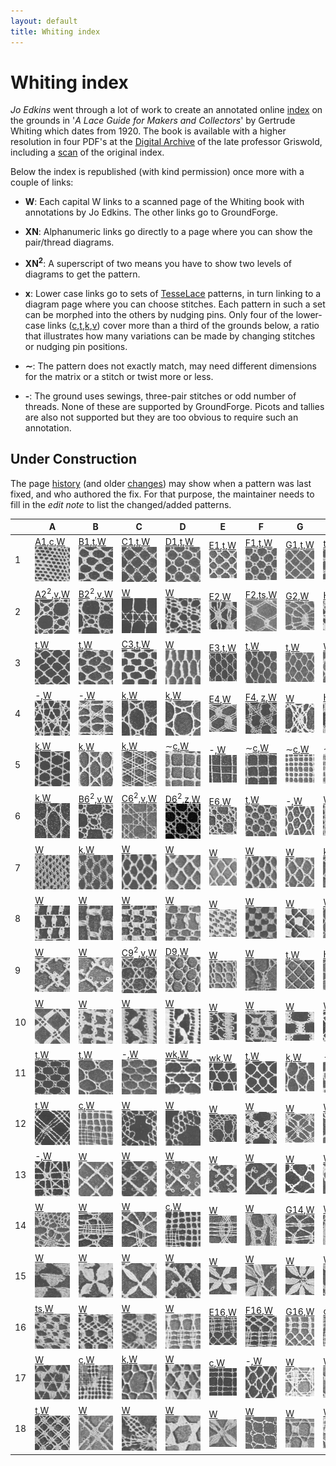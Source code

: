 ```yaml
---
layout: default
title: Whiting index
---
```


Whiting index
=============

*Jo Edkins* went through a lot of work to create an annotated online [index] on the grounds in
'_A Lace Guide for Makers and Collectors_' by Gertrude Whiting which dates from 1920.
The book is available with a higher resolution in four PDF's at the [Digital Archive] of the late professor Griswold,
including a [scan] of the original index.

Below the index is republished (with kind permission) once more with a couple of links:
* **W**:
  Each capital W links to a scanned page of the Whiting book with annotations by Jo Edkins.
  The other links go to GroundForge.

* **XN**: Alphanumeric links
  go directly to a page where you can show the pair/thread diagrams.

* **XN<sup>2</sup>**:
  A superscript of two means you have to show two levels of diagrams to get the pattern.

* **x**: Lower case links
  go to sets of [TesseLace](TesseLace-Index) patterns,
  in turn linking to a diagram page where you can choose stitches.
  Each pattern in such a set can be morphed into the others by nudging pins.
  Only four of the lower-case links ([c],[t],[k],[v]) cover more than a third of the grounds below, a ratio that illustrates
  how many variations can be made by changing stitches or nudging pin positions.
  
* **&sim;**:
  The pattern does not exactly match, may need different dimensions for the matrix or a stitch or twist more or less.

* **-**:
  The ground uses sewings, three-pair stitches or odd number of threads.
  None of these are supported by GroundForge.
  Picots and tallies are also not supported but they are too obvious to require such an annotation.


[reversed engineering]: Reversed-engineering-of-patterns
[Marian Tempels]: https://github.com/MAETempels
[index]: http://gwydir.demon.co.uk/jo/lace/whiting/index.htm#picindex
[scan]: https://www2.cs.arizona.edu/patterns/weaving/books/whiting.jpg
[Digital Archive]: https://www2.cs.arizona.edu/patterns/weaving/lace.html#books


Under Construction
------------------

The page [history](https://github.com/d-bl/GroundForge/commits/master/docs/help/Whiting-Index.md)
(and older [changes](https://github.com/d-bl/GroundForge/wiki/Whiting-Index/_history))
may show when a pattern was last fixed, and who authored the fix.
For that purpose, the maintainer needs to fill in the _edit note_ to list the changed/added patterns.


[c]: ../sheet.html?patch=88%0A11;bricks&patch=66%0A22;bricks&patch=88%0A99%0A11%0A00;bricks&patch=66%0A11%0A88%0A22;bricks&patch=66%0A99%0A22%0A00;bricks
[t]: ../sheet.html?patch=53%0A53%0A53%0A5-;bricks&patch=5663%0A5663;checker&patch=53%0A5-;bricks&patch=563%0A563%0A563;checker&patch=53%0A53;checker&patch=5632%0A5632;checker&patch5353%0A5353;bricks&patch=5-%0A-5;checker&patch=5353%0A5353%0A5-5-%0A-5-5;checker&patch=5632%0A56-2%0A5-5-%0A-535;checker&patch=53%0A5-%0A-5%0A5-;bricks&patch=44%0A77%0A44%0A77;bricks&patch=44%0A44%0A77%0A77;bricks&patch=66%0A88%0A66%0A11;bricks&patch=66%0A66%0A88%0A11;checker&patch=66%0A66%0A99%0A00;checker&patch=6;checker&patch=566-%0A66-5%0A6-56%0A-566;checker
[v]: ../sheet.html?patch=5831%0A-4-7;bricks&patch=-437%0A34-7;bricks&patch=4830%0A--77;bricks
[k]: ../sheet.html?patch=B-C-%0A---5%0AC-B-%0A-5--;checker&patch=5831%0A-4-7;checker&patch=68%0A-4;checker&patch=-4-7%0A5---%0A-C-B%0A3158;bricks&patch=5-O-E-%0A-E-5-O%0A5-O-E-;bricks
[wk]: ../sheet.html?patch=6868%0A-4-4%0A2121%0A-7-7;checker&patch=L-O-L-O-%0A---5---5%0AH-E-H-E-%0A-5---5--;bricks
[ts]: ../sheet.html?patch=5-5-%0A-5--%0AB-C-%0A-5-5;bricks&patch=5632%0A34-7;bricks&patch=256-%0A---5%0AC3B-;bricks&patch=4373%0A5-53;bricks
[z]: ../sheet.html?patch=1483%0A8-48;bricks&patch=C-B-%0A-5--%0AB8D-%0A-4--;bricks&patch=-48-%0AB--2%0A8-B8;bricks&patch=-4--%0AB-C3%0A8-48;bricks

[A1]: ../index.html?m=88%0A11;bricks;7;5;0;0&s1=ct
[B1]: ../index.html?m=5-;bricks;7;5;0;0&s1=ctctpctct
[C1]: ../index.html?m=5-;bricks;7;5;0;0&s1=ctpct
[D1]: ../index.html?m=5-;bricks;7;5;0;0&s1=cttpctt
[E1]: ../index.html?m=5-;bricks;7;5;0;0&s1=ctpcttt
[F1]: ../index.html?m=5-;bricks;7;5;0;0&s1=cttpcttt
[G1]: ../index.html?m=5-;bricks;7;5;0;0&s1=cttt

[A2]: ../index.html?m=-5%3Bbricks%3B7%3B5%3B0%3B0&s1=A1%3Dctct&s2=ctct%20A14%3Dct%20A15%3Dct&s3=
[B2]: ../index.html?m=-5%3Bbricks%3B7%3B5%3B0%3B0&s1=ctct&s2=ctct&s3=
[E2]: ../index.html?m=5---5---%0A-CD632AB%0A5666-222%3Bbricks%3B24%3B24%3B0%3B0&s1=ctc%20C2%3Dctctttctc%20A3%3Dctclll%20B1%3Dctclll%20E3%3Dctcrrr%20D1%3Dctcrrr%20G2%3Dctctctc&s2=&s3=
[F2]: ../index.html?m=-5--%0AB-C-%0A-5-5%0A5-5-%3Bbricks%3B24%3B24%3B0%3B0&s1=ctc%20B3%3Dctcttctc%20A4%3Dctcll%20D1%3Dctctt%20%20C4%3Dctcrr&s2=&s3=
[G2]: ../index.html?m=5----5----%0A-CDD632AAB%0A5666632222%0A5666632222%0A56666-2222%3Bbricks%3B24%3B24%3B0%3B0&s1=ctct%20C1%3Dctc%20G2%3Dctc%20I2%3Dctc%20F3%3Dctc%20J3%3Dctc%20H2%3Dctc%20G3%3Dctc%20I3%3Dctc%20G5%3Dctc%20I5%3Dctc%20H1%3Dctc%20H4%3Dcttc%20F5%3Dctcl%20G1%3Dctcl%20J5%3Dctcr%20I1%3Dctcr&s2=&s3=
[H2]: ../index.html?m=5---5---%0A-CD632AB%0A56663222%0A5666-222%3Bbricks%3B24%3B24%3B0%3B0&s1=cttctt%20C2%3Dctctt%20C4%3Dctc%20F1%3Dctc%20E2%3Dctc%20H1%3Dctc%20G1%3Dctc%20F2%3Dctc%20A2%3Dctc%20H2%3Dctc%20G3%3Dctcctc%20F4%3Dctc%20H4%3Dctc%20C1%3Dctc%20E4%3Dctcll%20%20B1%3Dctcll%20A4%3Dctcrr%20D1%3Dctcrr&s2=cross%3Dctc%20twist%3Dctc&s3=

[C3]: ../index.html?m=5-;bricks;7;5;0;0&s1=ctctpctctt
[E3]: ../index.html?m=-5%3Bbricks%3B7%3B5%3B0%3B0&s1=A1%3Dctt&s2=&s3=

[E4]: ../index.html?m=-5----%0AB-CD-A%0A256-5-%0A-5-535%0A5-56-2%3Bbricks%3B24%3B24%3B0%3B0&s1=ctc%20A4%3Dctctctc%20C5%3Dctcrr%20B1%3Dctcrr%20E5%3Dctcll%20F1%3Dctcll%20D2%3Dctctt&s2=&s3=
[F4]: ../index.html?m=1483%0A8-48%3Bbricks%3B16%3B16%3B0%3B0&s1=ctc%20A2%3Dctcllctc%20C2%3Dctcrrctc
[H4]: ../index.html?m=5-25-56-%0A-5--5--5%0A5-C6-2B-%3Bbricks%3B16%3B16%3B0%3B0&s1=ctc%20G3%3Dctcttctc%20A1%3Dctcll%20B2%3Dctcll%20E1%3Dctcrr%20D2%3Dctcrr&s2=&s3=

[C6]: ../index.html?m=-5%3Bbricks%3B7%3B5%3B0%3B0&s1=A1%3Dctct&s2=ct%20A10%3Dctct%20A13%3Dctct&s3=
[B6]: ../index.html?m=-5%3Bbricks%3B7%3B5%3B0%3B0&s1=ctct&s2=cttctt&s3=
[D6]: ../index.html?m=-5%3Bbricks%3B7%3B5%3B0%3B0&s1=crclct&s2=ct%20A10%3Dctct%20A11%3Dctct%20A13%3Dctct%20A14%3Dctct&s3=
[E6]: ../index.html?m=1488-483%208-483148%20831488-4%20488-4831%3Bbricks%3B12%3B10%3B0%3B0&s1=ct%20F3%3Dctct%20E4%3Dctct%20G4%3Dctct%20B1%3Dctct%20H1%3Dctct%20C4%3Dctct%20A2%3Dctct%20H3%3Dctct%20B3%3Dctct%20A4%3Dctct%20D1%3Dctct%20C2%3Dctct%20E2%3Dctct%20D3%3Dctct%20F1%3Dctct%20G4%3Dctct%20G2%3Dctct&s2=&s3=

[C9]: ../index.html?m=-5%3Bbricks%3B7%3B5%3B0%3B0&s1=ctct&s2=ctcttt&s3=
[D9]: ../index.html?m=5-%0A-5%3Bchecker%3B8%3B8%3B0%3B0&s1=A1%3Dctctt%20B2%3Dctt&s2=&s3=
[H9]: ../index.html?m=5-;bricks;7;7;0;0&s1=ctcttptctcttt

[G14]:..//index.html?m=5-%0A12%0A88%0A4-%3Bbricks%3B16%3B11%3B0%3B0&s1=ctc%20A2%3Dctctt%20B4%3Dctcll%20B1%3Dctcrr&s2=&s3=

[E16]:..//index.html?m=-5-L-H%0AH-E-21%0A-O8-M8%0A-1F-1F%0A-M86-M%0A5-4-K-%3Bchecker%3B16%3B16%3B0%3B0&s1=C6%3Dctcll%20F6%3Dctcll%20E1%3Dctcrr%20B1%3Dctcrr%20C2%3Dctcll%20F2%3Dctcll%20D3%3Dctcrr%20B3%3Dctcrr%20E4%3Dtctct%20B5%3Dtctct&s2=&s3=
[F16]:..//index.html?m=5-%0A-5%0A5-%0A12%0A99%0A11%0A66%0A4-%3Bbricks%3B19%3B9%3B0%3B0&s1=ctc%20B7%3Dtctct%20A8%3Dctct%20B2%3Dctcll%20B3%3Dctcrr%20A4%3Dctcll%20B5%3Dctcrr&s2=&s3=
[G16]:..//index.html?m=5-%0A-5%0A5-%0A12%0A88%0A4-%3Bbricks%3B16%3B9%3B0%3B0&s1=ctc%20A6%3Dctctt%20B5%3Dctctt%20B2%3Dctcll%20B3%3Dctcrr%20A4%3Dctctt%20&s2=&s3=

|   | A | B | C | D | E | F | G | H |
|---|---|---|---|---|---|---|---|---|
|  1 | [A1],[c],[W](http://gwydir.demon.co.uk/jo/lace/whiting/page70.htm)![](w/page70a.gif) | [B1],[t],[W](http://gwydir.demon.co.uk/jo/lace/whiting/page94.htm)![](w/page94a.gif) | [C1],[t],[W](http://gwydir.demon.co.uk/jo/lace/whiting/page114.htm)![](w/page114a.gif) | [D1],[t],[W](http://gwydir.demon.co.uk/jo/lace/whiting/page134.htm)![](w/page134a.gif) | [E1],[t],[W](http://gwydir.demon.co.uk/jo/lace/whiting/page155.htm)![](w/page155a.gif) | [F1],[t],[W](http://gwydir.demon.co.uk/jo/lace/whiting/page177.htm)![](w/page177a.gif) | [G1],[t],[W](http://gwydir.demon.co.uk/jo/lace/whiting/page198.htm)![](w/page198a.gif) | [t],[W](http://gwydir.demon.co.uk/jo/lace/whiting/page219.htm)![](w/page219a.gif) |
|  2 | [A2]<sup>2</sup>,[v],[W](http://gwydir.demon.co.uk/jo/lace/whiting/page71.htm)![](w/page71a.gif) | [B2]<sup>2</sup>,[v],[W](http://gwydir.demon.co.uk/jo/lace/whiting/page95.htm)![](w/page95a.gif) | [W](http://gwydir.demon.co.uk/jo/lace/whiting/page115.htm)![](w/page115a.gif) | [W](http://gwydir.demon.co.uk/jo/lace/whiting/page135.htm)![](w/page135a.gif) | [E2],[W](http://gwydir.demon.co.uk/jo/lace/whiting/page156.htm)![](w/page156a.gif) | [F2],[ts],[W](http://gwydir.demon.co.uk/jo/lace/whiting/page178.htm)![](w/page178a.gif) | [G2],[W](http://gwydir.demon.co.uk/jo/lace/whiting/page199.htm)![](w/page199a.gif) | [H2],[W](http://gwydir.demon.co.uk/jo/lace/whiting/page220.htm)![](w/page220a.gif) |
|  3 | [t],[W](http://gwydir.demon.co.uk/jo/lace/whiting/page73.htm)![](w/page73a.gif) | [t],[W](http://gwydir.demon.co.uk/jo/lace/whiting/page96.htm)![](w/page96a.gif) | [C3],[t],[W](http://gwydir.demon.co.uk/jo/lace/whiting/page117.htm)![](w/page117a.gif) | [W](http://gwydir.demon.co.uk/jo/lace/whiting/page136.htm)![](w/page136a.gif) | [E3],[t],[W](http://gwydir.demon.co.uk/jo/lace/whiting/page157.htm)![](w/page157a.gif) | [t],[W](http://gwydir.demon.co.uk/jo/lace/whiting/page179.htm)![](w/page179a.gif) | [t],[W](http://gwydir.demon.co.uk/jo/lace/whiting/page200.htm)![](w/page200a.gif) | [W](http://gwydir.demon.co.uk/jo/lace/whiting/page221.htm)![](w/page221a.gif) |
|  4 | -,[W](http://gwydir.demon.co.uk/jo/lace/whiting/page74.htm)![](w/page74a.gif) | -,[W](http://gwydir.demon.co.uk/jo/lace/whiting/page97.htm)![](w/page97a.gif) | [k],[W](http://gwydir.demon.co.uk/jo/lace/whiting/page118.htm)![](w/page118a.gif) | [k],[W](http://gwydir.demon.co.uk/jo/lace/whiting/page137.htm)![](w/page137a.gif) | [E4],[W](http://gwydir.demon.co.uk/jo/lace/whiting/page158.htm)![](w/page158a.gif) | [F4], [z],[W](http://gwydir.demon.co.uk/jo/lace/whiting/page180.htm)![](w/page180a.gif) | [W](http://gwydir.demon.co.uk/jo/lace/whiting/page201.htm)![](w/page201a.gif) | [H4],[v],[W](http://gwydir.demon.co.uk/jo/lace/whiting/page222.htm)![](w/page222a.gif) |
|  5 | [k],[W](http://gwydir.demon.co.uk/jo/lace/whiting/page75.htm)![](w/page75a.gif) | [k],[W](http://gwydir.demon.co.uk/jo/lace/whiting/page98.htm)![](w/page98a.gif) | [k],[W](http://gwydir.demon.co.uk/jo/lace/whiting/page119.htm)![](w/page119a.gif) | &sim;[c],[W](http://gwydir.demon.co.uk/jo/lace/whiting/page138.htm)![](w/page138a.gif) | -,[W](http://gwydir.demon.co.uk/jo/lace/whiting/page159.htm)![](w/page159a.gif) | &sim;[c],[W](http://gwydir.demon.co.uk/jo/lace/whiting/page181.htm)![](w/page181a.gif) | &sim;[c],[W](http://gwydir.demon.co.uk/jo/lace/whiting/page203.htm)![](w/page203a.gif) | &sim;[c],[W](http://gwydir.demon.co.uk/jo/lace/whiting/page224.htm)![](w/page224a.gif) |
|  6 | [k],[W](http://gwydir.demon.co.uk/jo/lace/whiting/page76.htm)![](w/page76a.gif) | [B6]<sup>2</sup>,[v],[W](http://gwydir.demon.co.uk/jo/lace/whiting/page99.htm)![](w/page99a.gif) | [C6]<sup>2</sup>,[v],[W](http://gwydir.demon.co.uk/jo/lace/whiting/page120.htm)![](w/page120a.gif) | [D6]<sup>2</sup>,[z],[W](http://gwydir.demon.co.uk/jo/lace/whiting/page139.htm)![](w/page139a.gif) | [E6],[W](http://gwydir.demon.co.uk/jo/lace/whiting/page160.htm)![](w/page160a.gif) | [t],[W](http://gwydir.demon.co.uk/jo/lace/whiting/page182.htm)![](w/page182a.gif) | -,[W](http://gwydir.demon.co.uk/jo/lace/whiting/page204.htm)![](w/page204a.gif) | [W](http://gwydir.demon.co.uk/jo/lace/whiting/page225.htm)![](w/page225a.gif) |
|  7 | [W](http://gwydir.demon.co.uk/jo/lace/whiting/page77.htm)![](w/page77a.gif) | [k],[W](http://gwydir.demon.co.uk/jo/lace/whiting/page100.htm)![](w/page100a.gif) | [W](http://gwydir.demon.co.uk/jo/lace/whiting/page121.htm)![](w/page121a.gif) | [W](http://gwydir.demon.co.uk/jo/lace/whiting/page140.htm)![](w/page140a.gif) | [W](http://gwydir.demon.co.uk/jo/lace/whiting/page161.htm)![](w/page161a.gif) | [W](http://gwydir.demon.co.uk/jo/lace/whiting/page183.htm)![](w/page183a.gif) | [W](http://gwydir.demon.co.uk/jo/lace/whiting/page205.htm)![](w/page205a.gif) | [k],[W](http://gwydir.demon.co.uk/jo/lace/whiting/page226.htm)![](w/page226a.gif) |
|  8 | [W](http://gwydir.demon.co.uk/jo/lace/whiting/page79.htm)![](w/page79a.gif) | [W](http://gwydir.demon.co.uk/jo/lace/whiting/page101.htm)![](w/page101a.gif) | [W](http://gwydir.demon.co.uk/jo/lace/whiting/page122.htm)![](w/page122a.gif) | [W](http://gwydir.demon.co.uk/jo/lace/whiting/page141.htm)![](w/page141a.gif) | [W](http://gwydir.demon.co.uk/jo/lace/whiting/page162.htm)![](w/page162a.gif) | [W](http://gwydir.demon.co.uk/jo/lace/whiting/page184.htm)![](w/page184a.gif) | [W](http://gwydir.demon.co.uk/jo/lace/whiting/page206.htm)![](w/page206a.gif) | [W](http://gwydir.demon.co.uk/jo/lace/whiting/page227.htm)![](w/page227a.gif) |
|  9 | [W](http://gwydir.demon.co.uk/jo/lace/whiting/page80.htm)![](w/page80a.gif) | [W](http://gwydir.demon.co.uk/jo/lace/whiting/page102.htm)![](w/page102a.gif) | [C9]<sup>2</sup>,[v],[W](http://gwydir.demon.co.uk/jo/lace/whiting/page123.htm)![](w/page123a.gif) | [D9],[W](http://gwydir.demon.co.uk/jo/lace/whiting/page142.htm)![](w/page142a.gif) | [W](http://gwydir.demon.co.uk/jo/lace/whiting/page163.htm)![](w/page163a.gif) | [W](http://gwydir.demon.co.uk/jo/lace/whiting/page185.htm)![](w/page185a.gif) | [t],[W](http://gwydir.demon.co.uk/jo/lace/whiting/page207.htm)![](w/page207a.gif) | [H9],[t],[W](http://gwydir.demon.co.uk/jo/lace/whiting/page229.htm)![](w/page229a.gif) |
|  10 | [W](http://gwydir.demon.co.uk/jo/lace/whiting/page82.htm)![](w/page82a.gif) | [W](http://gwydir.demon.co.uk/jo/lace/whiting/page103.htm)![](w/page103a.gif) | [W](http://gwydir.demon.co.uk/jo/lace/whiting/page124.htm)![](w/page124a.gif) | [W](http://gwydir.demon.co.uk/jo/lace/whiting/page143.htm)![](w/page143a.gif) | [W](http://gwydir.demon.co.uk/jo/lace/whiting/page164.htm)![](w/page164a.gif) | [W](http://gwydir.demon.co.uk/jo/lace/whiting/page187.htm)![](w/page187a.gif) | [W](http://gwydir.demon.co.uk/jo/lace/whiting/page208.htm)![](w/page208a.gif) | [W](http://gwydir.demon.co.uk/jo/lace/whiting/page230.htm)![](w/page230a.gif) |
|  11 | [t],[W](http://gwydir.demon.co.uk/jo/lace/whiting/page83.htm)![](w/page83a.gif) | [t],[W](http://gwydir.demon.co.uk/jo/lace/whiting/page104.htm)![](w/page104a.gif) | -,[W](http://gwydir.demon.co.uk/jo/lace/whiting/page125.htm)![](w/page125a.gif) | [wk],[W](http://gwydir.demon.co.uk/jo/lace/whiting/page144.htm)![](w/page144a.gif) | [wk],[W](http://gwydir.demon.co.uk/jo/lace/whiting/page166.htm)![](w/page166a.gif) | [t],[W](http://gwydir.demon.co.uk/jo/lace/whiting/page189.htm)![](w/page189a.gif) | [k],[W](http://gwydir.demon.co.uk/jo/lace/whiting/page209.htm)![](w/page209a.gif) | -,[W](http://gwydir.demon.co.uk/jo/lace/whiting/page231.htm)![](w/page231a.gif) |
|  12 | [t],[W](http://gwydir.demon.co.uk/jo/lace/whiting/page84.htm)![](w/page84a.gif) | [c],[W](http://gwydir.demon.co.uk/jo/lace/whiting/page105.htm)![](w/page105a.gif) | [W](http://gwydir.demon.co.uk/jo/lace/whiting/page126.htm)![](w/page126a.gif) | [W](http://gwydir.demon.co.uk/jo/lace/whiting/page145.htm)![](w/page145a.gif) | [W](http://gwydir.demon.co.uk/jo/lace/whiting/page167.htm)![](w/page167a.gif) | [W](http://gwydir.demon.co.uk/jo/lace/whiting/page190.htm)![](w/page190a.gif) | [W](http://gwydir.demon.co.uk/jo/lace/whiting/page210.htm)![](w/page210a.gif) | [W](http://gwydir.demon.co.uk/jo/lace/whiting/page232.htm)![](w/page232a.gif) |
|  13 | -,[W](http://gwydir.demon.co.uk/jo/lace/whiting/page85.htm)![](w/page85a.gif) | [W](http://gwydir.demon.co.uk/jo/lace/whiting/page106.htm)![](w/page106a.gif) | [W](http://gwydir.demon.co.uk/jo/lace/whiting/page128.htm)![](w/page128a.gif) | [W](http://gwydir.demon.co.uk/jo/lace/whiting/page147.htm)![](w/page147a.gif) | [W](http://gwydir.demon.co.uk/jo/lace/whiting/page169.htm)![](w/page169a.gif) | [W](http://gwydir.demon.co.uk/jo/lace/whiting/page192.htm)![](w/page192a.gif) | [W](http://gwydir.demon.co.uk/jo/lace/whiting/page211.htm)![](w/page211a.gif) | [W](http://gwydir.demon.co.uk/jo/lace/whiting/page234.htm)![](w/page234a.gif) |
|  14 | [W](http://gwydir.demon.co.uk/jo/lace/whiting/page87.htm)![](w/page87a.gif) | [W](http://gwydir.demon.co.uk/jo/lace/whiting/page107.htm)![](w/page107a.gif) | [W](http://gwydir.demon.co.uk/jo/lace/whiting/page129.htm)![](w/page129a.gif) | [c],[W](http://gwydir.demon.co.uk/jo/lace/whiting/page148.htm)![](w/page148a.gif) | [W](http://gwydir.demon.co.uk/jo/lace/whiting/page171.htm)![](w/page171a.gif) | [W](http://gwydir.demon.co.uk/jo/lace/whiting/page193.htm)![](w/page193a.gif) | [G14],[W](http://gwydir.demon.co.uk/jo/lace/whiting/page212.htm)![](w/page212a.gif) | [W](http://gwydir.demon.co.uk/jo/lace/whiting/page235.htm)![](w/page235a.gif) |
|  15 | [W](http://gwydir.demon.co.uk/jo/lace/whiting/page89.htm)![](w/page89a.gif) | [W](http://gwydir.demon.co.uk/jo/lace/whiting/page109.htm)![](w/page109a.gif) | [W](http://gwydir.demon.co.uk/jo/lace/whiting/page130.htm)![](w/page130a.gif) | [W](http://gwydir.demon.co.uk/jo/lace/whiting/page149.htm)![](w/page149a.gif) | [W](http://gwydir.demon.co.uk/jo/lace/whiting/page173.htm)![](w/page173a.gif) | [W](http://gwydir.demon.co.uk/jo/lace/whiting/page194.htm)![](w/page194a.gif) | [W](http://gwydir.demon.co.uk/jo/lace/whiting/page213.htm)![](w/page213a.gif) | [W](http://gwydir.demon.co.uk/jo/lace/whiting/page237.htm)![](w/page237a.gif) |
|  16 | [ts],[W](http://gwydir.demon.co.uk/jo/lace/whiting/page90.htm)![](w/page90a.gif) | [W](http://gwydir.demon.co.uk/jo/lace/whiting/page110.htm)![](w/page110a.gif) | [W](http://gwydir.demon.co.uk/jo/lace/whiting/page131.htm)![](w/page131a.gif) | [W](http://gwydir.demon.co.uk/jo/lace/whiting/page150.htm)![](w/page150a.gif) | [E16],[W](http://gwydir.demon.co.uk/jo/lace/whiting/page174.htm)![](w/page174a.gif) | [F16],[W](http://gwydir.demon.co.uk/jo/lace/whiting/page195.htm)![](w/page195a.gif) | [G16],[W](http://gwydir.demon.co.uk/jo/lace/whiting/page214.htm)![](w/page214a.gif) | [c],[W](http://gwydir.demon.co.uk/jo/lace/whiting/page238.htm)![](w/page238a.gif) |
|  17 | [W](http://gwydir.demon.co.uk/jo/lace/whiting/page91.htm)![](w/page91a.gif) | [c],[W](http://gwydir.demon.co.uk/jo/lace/whiting/page111.htm)![](w/page111a.gif) | [k],[W](http://gwydir.demon.co.uk/jo/lace/whiting/page132.htm)![](w/page132a.gif) | [W](http://gwydir.demon.co.uk/jo/lace/whiting/page151.htm)![](w/page151a.gif) | [c],[W](http://gwydir.demon.co.uk/jo/lace/whiting/page175.htm)![](w/page175a.gif) | -,[W](http://gwydir.demon.co.uk/jo/lace/whiting/page196.htm)![](w/page196a.gif) | [W](http://gwydir.demon.co.uk/jo/lace/whiting/page215.htm)![](w/page215a.gif) | [W](http://gwydir.demon.co.uk/jo/lace/whiting/page239.htm)![](w/page239a.gif) |
|  18 | [t],[W](http://gwydir.demon.co.uk/jo/lace/whiting/page93.htm)![](w/page93a.gif) | [W](http://gwydir.demon.co.uk/jo/lace/whiting/page112.htm)![](w/page112a.gif) | [W](http://gwydir.demon.co.uk/jo/lace/whiting/page133.htm)![](w/page133a.gif) | [W](http://gwydir.demon.co.uk/jo/lace/whiting/page153.htm)![](w/page153a.gif) | [W](http://gwydir.demon.co.uk/jo/lace/whiting/page176.htm)![](w/page176a.gif) | [W](http://gwydir.demon.co.uk/jo/lace/whiting/page197.htm)![](w/page197a.gif) | [W](http://gwydir.demon.co.uk/jo/lace/whiting/page217.htm)![](w/page217a.gif) | [W](http://gwydir.demon.co.uk/jo/lace/whiting/page241.htm)![](w/page241a.gif) |